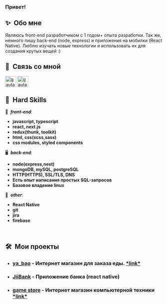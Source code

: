 <h3>Привет!</h3>

<h2><b>✨&nbsp;&nbsp;Обо&nbsp;мне</b></h2>

Являюсь front-end разработчиком с 1 годом+ опыта разработки. 
Так же, немного пишу back-end (node, express) и приложения на мобилки (React Native). Люблю изучать новые технологии и использовать их для создания крутых вещей :)

<h2>🔗 &nbsp;Связь со мной</h2>

<p align="left">
<a href="https://t.me/explorrerr" target="blank"><img align="center" src="https://img.icons8.com/color/48/000000/telegram-app--v1.png" alt="gautamkrishnar" height="35" width="35" /></a>
<a href="https://vk.com/whooooooooami" target="blank"><img align="center" src="https://img.icons8.com/color/48/000000/vk-circled.png" alt="gautamkrishnar" height="35" width="35" /></a>

<h2><b>🔨&nbsp;&nbsp;Hard&nbsp;Skills</b></h2>

🚀 &nbsp;***front-end***:
- <b>javascript, typescript</b>
- <b>react, next.js</b>
- <b>redux(thunk, toolkit)</b>
- <b>html, css(scss,sass)</b>
- <b>css modules, styled components</b>

🖥 &nbsp;***back-end***:
- <b>node(express,nest)</b>
- <b>mongoDB, mySQL, postgreSQL</b>
- <b>HTTP(HTTPS), SSL/TLS, DNS</b>
- <b>Есть опыт написания простых SQL-запросов</b>
- <b>Базовое владение linux</b>

💬 &nbsp;***other***:
- <b>React Native</b>
- <b>git</b>
- <b>jira</b>
- <b>firebase</b>

&nbsp;<h2><b>🛠️&nbsp;&nbsp;Мои проекты</b></h2>
- <h3><a href="https://github.com/ihopeyoucanfly/ya_bao-frontend">ya_bao</a> - Интернет магазин для заказа еды. <a href="https://ya-bao-frontend.vercel.app/">*link*</a></h3> 
- <h3><a href="https://github.com/ihopeyoucanfly/JiiBank">JiiBank</a> - Приложение банка (react native)</h3> 

- <h3><a href="https://github.com/ihopeyoucanfly/gameStore-frontend">game store</a> - Интернет магазин компьютерной техники <a href="https://gamestore-shop.ru/">*link*</a></h3> 


